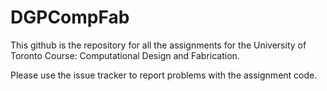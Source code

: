 # DGPCompFab

This github is the repository for all the assignments for  the University of Toronto Course: Computational Design and Fabrication.

Please use the issue tracker to report problems with the assignment code.
